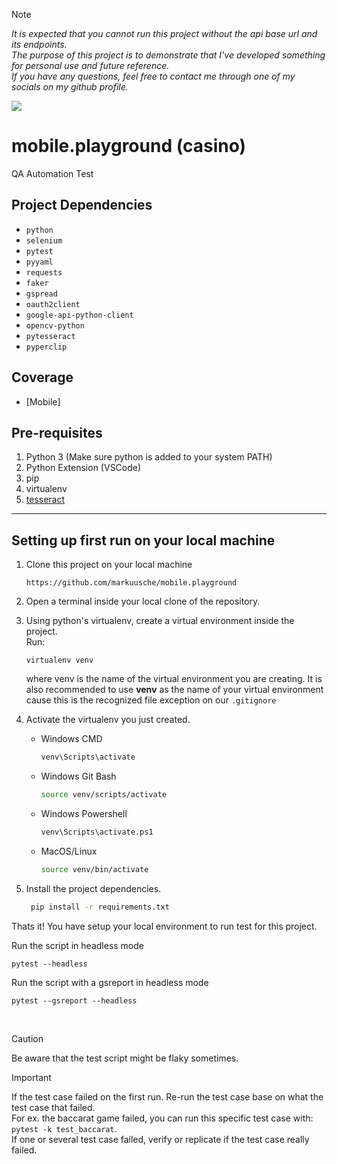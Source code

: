 > [!NOTE] 
> _It is expected that you cannot run this project without the api base url and its endpoints._ </br>
> _The purpose of this project is to demonstrate that I've developed something for personal use and future reference._ </br>
> _If you have any questions, feel free to contact me through one of my socials on my github profile._


![](https://cdn-icons-png.freepik.com/128/9414/9414933.png)

mobile.playground (casino)
======
QA Automation Test

Project Dependencies
---------------------

- `python`
- `selenium`
- `pytest`
- `pyyaml`
- `requests`
- `faker`
- `gspread`
- `oauth2client`
- `google-api-python-client`
- `opencv-python`
- `pytesseract`
- `pyperclip`

Coverage
---------

   * [Mobile]

Pre-requisites
--------------

1. Python 3 (Make sure python is added to your system PATH)
2. Python Extension (VSCode)
3. pip
4. virtualenv
5. [tesseract](https://github.com/UB-Mannheim/tesseract/wiki)
------------------------------------------------
Setting up first run on your local machine
------------------------------------------

1. Clone this project on your local machine

   ```
   https://github.com/markuusche/mobile.playground
   ```

3. Open a terminal inside your local clone of the repository.

4. Using python's virtualenv, create a virtual environment inside the project. <br>
   Run:
   ```
   virtualenv venv
   ```

   where venv is the name of the virtual environment you are creating.
   It is also recommended to use __venv__ as the name of your virtual environment
   cause this is the recognized file exception on our ``.gitignore``

5. Activate the virtualenv you just created.
   
   * Windows CMD
      ```bash
      venv\Scripts\activate
      ```
   * Windows Git Bash
      ```bash
      source venv/scripts/activate
      ```
   * Windows Powershell
      ```bash
      venv\Scripts\activate.ps1
      ```
   * MacOS/Linux
      ```bash
     source venv/bin/activate
      ```

6. Install the project dependencies.
    ```bash
     pip install -r requirements.txt
    ```

Thats it! You have setup your local environment to run test for this project.

Run the script in headless mode
```
pytest --headless
```

Run the script with a gsreport in headless mode
```
pytest --gsreport --headless
```
</br>

> [!CAUTION]
> Be aware that the test script might be flaky sometimes.

> [!IMPORTANT]
> If the test case failed on the first run. Re-run the test case base on what the test case that failed. <br>
> For ex. the baccarat game failed, you can run this specific test case with:
> `` pytest -k test_baccarat``.<br>
> If one or several test case failed, verify or replicate if the test case really failed.


